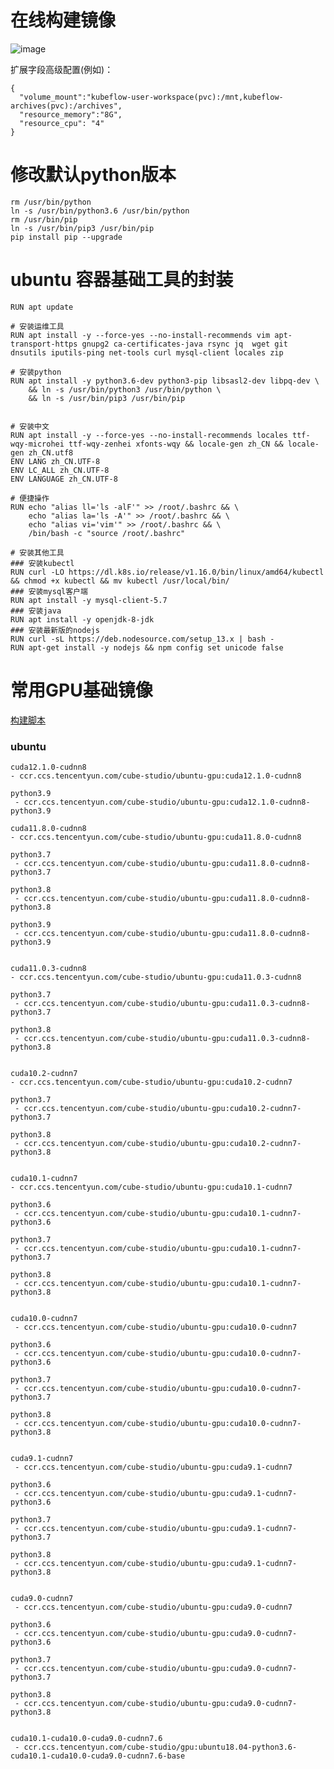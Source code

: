 # 在线构建镜像

![image](https://user-images.githubusercontent.com/20157705/167538625-39c19c33-a63d-44fa-a16a-2aaa7b480190.png)

扩展字段高级配置(例如)：
```
{
  "volume_mount":"kubeflow-user-workspace(pvc):/mnt,kubeflow-archives(pvc):/archives",
  "resource_memory":"8G",
  "resource_cpu": "4"
}
```

# 修改默认python版本

	rm /usr/bin/python
	ln -s /usr/bin/python3.6 /usr/bin/python
	rm /usr/bin/pip
	ln -s /usr/bin/pip3 /usr/bin/pip
	pip install pip --upgrade
	
# ubuntu 容器基础工具的封装

	RUN apt update

	# 安装运维工具
	RUN apt install -y --force-yes --no-install-recommends vim apt-transport-https gnupg2 ca-certificates-java rsync jq  wget git dnsutils iputils-ping net-tools curl mysql-client locales zip

	# 安装python
	RUN apt install -y python3.6-dev python3-pip libsasl2-dev libpq-dev \
		&& ln -s /usr/bin/python3 /usr/bin/python \
		&& ln -s /usr/bin/pip3 /usr/bin/pip


	# 安装中文
	RUN apt install -y --force-yes --no-install-recommends locales ttf-wqy-microhei ttf-wqy-zenhei xfonts-wqy && locale-gen zh_CN && locale-gen zh_CN.utf8
	ENV LANG zh_CN.UTF-8
	ENV LC_ALL zh_CN.UTF-8
	ENV LANGUAGE zh_CN.UTF-8

	# 便捷操作
	RUN echo "alias ll='ls -alF'" >> /root/.bashrc && \
		echo "alias la='ls -A'" >> /root/.bashrc && \
		echo "alias vi='vim'" >> /root/.bashrc && \
		/bin/bash -c "source /root/.bashrc"

	# 安装其他工具
	### 安装kubectl
	RUN curl -LO https://dl.k8s.io/release/v1.16.0/bin/linux/amd64/kubectl && chmod +x kubectl && mv kubectl /usr/local/bin/
	### 安装mysql客户端
	RUN apt install -y mysql-client-5.7
	### 安装java
	RUN apt install -y openjdk-8-jdk
	### 安装最新版的nodejs
	RUN curl -sL https://deb.nodesource.com/setup_13.x | bash -
	RUN apt-get install -y nodejs && npm config set unicode false




# 常用GPU基础镜像

[构建脚本](https://github.com/tencentmusic/cube-studio/blob/master/images/ubuntu-gpu/build.sh)

### ubuntu
```
cuda12.1.0-cudnn8
- ccr.ccs.tencentyun.com/cube-studio/ubuntu-gpu:cuda12.1.0-cudnn8

python3.9
 - ccr.ccs.tencentyun.com/cube-studio/ubuntu-gpu:cuda12.1.0-cudnn8-python3.9
 
cuda11.8.0-cudnn8
- ccr.ccs.tencentyun.com/cube-studio/ubuntu-gpu:cuda11.8.0-cudnn8
	
python3.7
 - ccr.ccs.tencentyun.com/cube-studio/ubuntu-gpu:cuda11.8.0-cudnn8-python3.7
	
python3.8
 - ccr.ccs.tencentyun.com/cube-studio/ubuntu-gpu:cuda11.8.0-cudnn8-python3.8

python3.9
 - ccr.ccs.tencentyun.com/cube-studio/ubuntu-gpu:cuda11.8.0-cudnn8-python3.9
 
 
cuda11.0.3-cudnn8
- ccr.ccs.tencentyun.com/cube-studio/ubuntu-gpu:cuda11.0.3-cudnn8
	
python3.7
 - ccr.ccs.tencentyun.com/cube-studio/ubuntu-gpu:cuda11.0.3-cudnn8-python3.7
	
python3.8
 - ccr.ccs.tencentyun.com/cube-studio/ubuntu-gpu:cuda11.0.3-cudnn8-python3.8
	

cuda10.2-cudnn7
- ccr.ccs.tencentyun.com/cube-studio/ubuntu-gpu:cuda10.2-cudnn7
	
python3.7
 - ccr.ccs.tencentyun.com/cube-studio/ubuntu-gpu:cuda10.2-cudnn7-python3.7
	
python3.8
 - ccr.ccs.tencentyun.com/cube-studio/ubuntu-gpu:cuda10.2-cudnn7-python3.8
	
	
cuda10.1-cudnn7
- ccr.ccs.tencentyun.com/cube-studio/ubuntu-gpu:cuda10.1-cudnn7
	
python3.6
 - ccr.ccs.tencentyun.com/cube-studio/ubuntu-gpu:cuda10.1-cudnn7-python3.6
	
python3.7
 - ccr.ccs.tencentyun.com/cube-studio/ubuntu-gpu:cuda10.1-cudnn7-python3.7
	
python3.8
 - ccr.ccs.tencentyun.com/cube-studio/ubuntu-gpu:cuda10.1-cudnn7-python3.8
	
	
cuda10.0-cudnn7
 - ccr.ccs.tencentyun.com/cube-studio/ubuntu-gpu:cuda10.0-cudnn7
	
python3.6
 - ccr.ccs.tencentyun.com/cube-studio/ubuntu-gpu:cuda10.0-cudnn7-python3.6
	
python3.7
 - ccr.ccs.tencentyun.com/cube-studio/ubuntu-gpu:cuda10.0-cudnn7-python3.7
	
python3.8
 - ccr.ccs.tencentyun.com/cube-studio/ubuntu-gpu:cuda10.0-cudnn7-python3.8
	
	
cuda9.1-cudnn7
 - ccr.ccs.tencentyun.com/cube-studio/ubuntu-gpu:cuda9.1-cudnn7
	
python3.6
 - ccr.ccs.tencentyun.com/cube-studio/ubuntu-gpu:cuda9.1-cudnn7-python3.6
	
python3.7
 - ccr.ccs.tencentyun.com/cube-studio/ubuntu-gpu:cuda9.1-cudnn7-python3.7
	
python3.8
 - ccr.ccs.tencentyun.com/cube-studio/ubuntu-gpu:cuda9.1-cudnn7-python3.8
	

cuda9.0-cudnn7
 - ccr.ccs.tencentyun.com/cube-studio/ubuntu-gpu:cuda9.0-cudnn7
	
python3.6
 - ccr.ccs.tencentyun.com/cube-studio/ubuntu-gpu:cuda9.0-cudnn7-python3.6
	
python3.7
 - ccr.ccs.tencentyun.com/cube-studio/ubuntu-gpu:cuda9.0-cudnn7-python3.7
	
python3.8
 - ccr.ccs.tencentyun.com/cube-studio/ubuntu-gpu:cuda9.0-cudnn7-python3.8
	
	
cuda10.1-cuda10.0-cuda9.0-cudnn7.6
 - ccr.ccs.tencentyun.com/cube-studio/gpu:ubuntu18.04-python3.6-cuda10.1-cuda10.0-cuda9.0-cudnn7.6-base
```